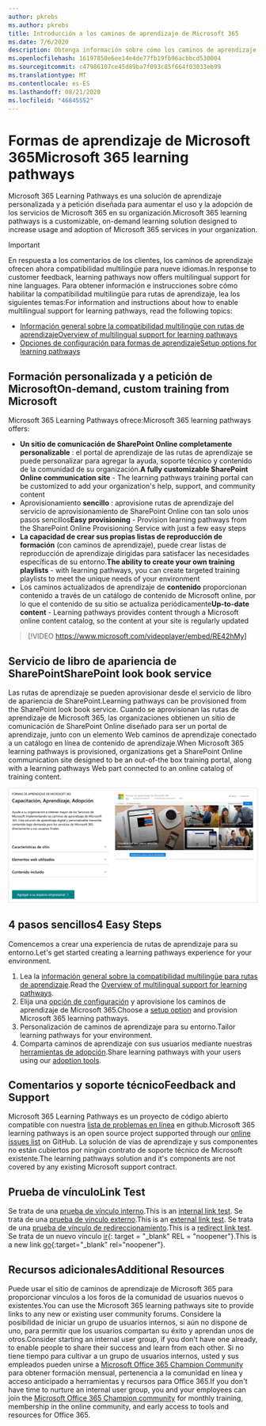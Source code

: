 ```yaml
---
author: pkrebs
ms.author: pkrebs
title: Introducción a los caminos de aprendizaje de Microsoft 365
ms.date: 7/6/2020
description: Obtenga información sobre cómo los caminos de aprendizaje de Microsoft 365 pueden acelerar el uso y la adopción de los servicios de Microsoft 365 en su organización. Las rutas de aprendizaje incluyen un elemento web personalizado de SharePoint Online y un moderno sitio de aprendizaje de comunicaciones de SharePoint Online que se aprovisiona fácilmente en su inquilino de Microsoft 365.
ms.openlocfilehash: 16197850e6ee14e4de77fb19fb96acbbcd530004
ms.sourcegitcommit: c47986107ce45d89ba7f093c85f664f03033eb99
ms.translationtype: MT
ms.contentlocale: es-ES
ms.lasthandoff: 08/21/2020
ms.locfileid: "46845552"
---
```

# <a name="microsoft-365-learning-pathways"></a><span data-ttu-id="256c7-104">Formas de aprendizaje de Microsoft 365</span><span class="sxs-lookup"><span data-stu-id="256c7-104">Microsoft 365 learning pathways</span></span> 
<span data-ttu-id="256c7-105">Microsoft 365 Learning Pathways es una solución de aprendizaje personalizada y a petición diseñada para aumentar el uso y la adopción de los servicios de Microsoft 365 en su organización.</span><span class="sxs-lookup"><span data-stu-id="256c7-105">Microsoft 365 learning pathways is a customizable, on-demand learning solution designed to increase usage and adoption of Microsoft 365 services in your organization.</span></span>    

> [!IMPORTANT]
> <span data-ttu-id="256c7-106">En respuesta a los comentarios de los clientes, los caminos de aprendizaje ofrecen ahora compatibilidad multilingüe para nueve idiomas.</span><span class="sxs-lookup"><span data-stu-id="256c7-106">In response to customer feedback, learning pathways now offers multilingual support for nine languages.</span></span> <span data-ttu-id="256c7-107">Para obtener información e instrucciones sobre cómo habilitar la compatibilidad multilingüe para rutas de aprendizaje, lea los siguientes temas:</span><span class="sxs-lookup"><span data-stu-id="256c7-107">For information and instructions about how to enable multilingual support for learning pathways, read the following topics:</span></span> 
>- [<span data-ttu-id="256c7-108">Información general sobre la compatibilidad multilingüe con rutas de aprendizaje</span><span class="sxs-lookup"><span data-stu-id="256c7-108">Overview of multilingual support for learning pathways</span></span>](custom_overview_ml.md) 
>- [<span data-ttu-id="256c7-109">Opciones de configuración para formas de aprendizaje</span><span class="sxs-lookup"><span data-stu-id="256c7-109">Setup options for learning pathways</span></span>](custom_setupoptions.md)  

## <a name="on-demand-custom-training-from-microsoft"></a><span data-ttu-id="256c7-110">Formación personalizada y a petición de Microsoft</span><span class="sxs-lookup"><span data-stu-id="256c7-110">On-demand, custom training from Microsoft</span></span>

<span data-ttu-id="256c7-111">Microsoft 365 Learning Pathways ofrece:</span><span class="sxs-lookup"><span data-stu-id="256c7-111">Microsoft 365 learning pathways offers:</span></span>

- <span data-ttu-id="256c7-112">**Un sitio de comunicación de SharePoint Online completamente personalizable** : el portal de aprendizaje de las rutas de aprendizaje se puede personalizar para agregar la ayuda, soporte técnico y contenido de la comunidad de su organización.</span><span class="sxs-lookup"><span data-stu-id="256c7-112">**A fully customizable SharePoint Online communication site** - The learning pathways training portal can be customized to add your organization's help, support, and community content</span></span>
- <span data-ttu-id="256c7-113">Aprovisionamiento **sencillo** : aprovisione rutas de aprendizaje del servicio de aprovisionamiento de SharePoint Online con tan solo unos pasos sencillos</span><span class="sxs-lookup"><span data-stu-id="256c7-113">**Easy provisioning** - Provision learning pathways from the SharePoint Online Provisioning Service with just a few easy steps</span></span>
- <span data-ttu-id="256c7-114">**La capacidad de crear sus propias listas de reproducción de formación** (con caminos de aprendizaje), puede crear listas de reproducción de aprendizaje dirigidas para satisfacer las necesidades específicas de su entorno.</span><span class="sxs-lookup"><span data-stu-id="256c7-114">**The ability to create your own training playlists** - with learning pathways, you can create targeted training playlists to meet the unique needs of your environment</span></span>
- <span data-ttu-id="256c7-115">Los caminos actualizados de aprendizaje de **contenido** proporcionan contenido a través de un catálogo de contenido de Microsoft online, por lo que el contenido de su sitio se actualiza periódicamente</span><span class="sxs-lookup"><span data-stu-id="256c7-115">**Up-to-date content** - Learning pathways provides content through a Microsoft online content catalog, so the content at your site is regularly updated</span></span>

> [!VIDEO https://www.microsoft.com/videoplayer/embed/RE42hMy]

## <a name="sharepoint-look-book-service"></a><span data-ttu-id="256c7-116">Servicio de libro de apariencia de SharePoint</span><span class="sxs-lookup"><span data-stu-id="256c7-116">SharePoint look book service</span></span>
<span data-ttu-id="256c7-117">Las rutas de aprendizaje se pueden aprovisionar desde el servicio de libro de apariencia de SharePoint.</span><span class="sxs-lookup"><span data-stu-id="256c7-117">Learning pathways can be provisioned from the SharePoint look book service.</span></span> <span data-ttu-id="256c7-118">Cuando se aprovisionan las rutas de aprendizaje de Microsoft 365, las organizaciones obtienen un sitio de comunicación de SharePoint Online diseñado para ser un portal de aprendizaje, junto con un elemento Web caminos de aprendizaje conectado a un catálogo en línea de contenido de aprendizaje.</span><span class="sxs-lookup"><span data-stu-id="256c7-118">When Microsoft 365 learning pathways is provisioned, organizations get a SharePoint Online communication site designed to be an out-of-the box training portal, along with a learning pathways Web part connected to an online catalog of training content.</span></span> 

![cg-provision.png](media/cg-provision.png)

## <a name="4-easy-steps"></a><span data-ttu-id="256c7-120">4 pasos sencillos</span><span class="sxs-lookup"><span data-stu-id="256c7-120">4 Easy Steps</span></span>
<span data-ttu-id="256c7-121">Comencemos a crear una experiencia de rutas de aprendizaje para su entorno.</span><span class="sxs-lookup"><span data-stu-id="256c7-121">Let's get started creating a learning pathways experience for your environment.</span></span>
1. <span data-ttu-id="256c7-122">Lea la [información general sobre la compatibilidad multilingüe para rutas de aprendizaje](custom_overview_ml.md).</span><span class="sxs-lookup"><span data-stu-id="256c7-122">Read the [Overview of multilingual support for learning pathways](custom_overview_ml.md).</span></span> 
2. <span data-ttu-id="256c7-123">Elija una [opción de configuración](custom_setupoptions.md) y aprovisione los caminos de aprendizaje de Microsoft 365.</span><span class="sxs-lookup"><span data-stu-id="256c7-123">Choose a [setup option](custom_setupoptions.md) and provision Microsoft 365 learning pathways.</span></span>  
3. <span data-ttu-id="256c7-124">Personalización de caminos de aprendizaje para su entorno.</span><span class="sxs-lookup"><span data-stu-id="256c7-124">Tailor learning pathways for your environment.</span></span>
4. <span data-ttu-id="256c7-125">Comparta caminos de aprendizaje con sus usuarios mediante nuestras [herramientas de adopción](driveadoption.md).</span><span class="sxs-lookup"><span data-stu-id="256c7-125">Share learning pathways with your users using our [adoption tools](driveadoption.md).</span></span>

## <a name="feedback-and-support"></a><span data-ttu-id="256c7-126">Comentarios y soporte técnico</span><span class="sxs-lookup"><span data-stu-id="256c7-126">Feedback and Support</span></span>

<span data-ttu-id="256c7-127">Microsoft 365 Learning Pathways es un proyecto de código abierto compatible con nuestra [lista de problemas en línea](https://aka.ms/CustomLearningHelp) en github.</span><span class="sxs-lookup"><span data-stu-id="256c7-127">Microsoft 365 learning pathways is an open source project supported through our [online issues list](https://aka.ms/CustomLearningHelp) on GitHub.</span></span> <span data-ttu-id="256c7-128">La solución de vías de aprendizaje y sus componentes no están cubiertos por ningún contrato de soporte técnico de Microsoft existente.</span><span class="sxs-lookup"><span data-stu-id="256c7-128">The learning pathways solution and it's components are not covered by any existing Microsoft support contract.</span></span>  
## <a name="link-test"></a><span data-ttu-id="256c7-129">Prueba de vínculo</span><span class="sxs-lookup"><span data-stu-id="256c7-129">Link Test</span></span>
<span data-ttu-id="256c7-130">Se trata de una [prueba de vínculo interno](custom_setupoptions.md).</span><span class="sxs-lookup"><span data-stu-id="256c7-130">This is an [internal link test](custom_setupoptions.md).</span></span> <span data-ttu-id="256c7-131">Se trata de una [prueba de vínculo externo](https://adoption.microsoft.com/).</span><span class="sxs-lookup"><span data-stu-id="256c7-131">This is an [external link test](https://adoption.microsoft.com/).</span></span>
<span data-ttu-id="256c7-132">Se trata de una [prueba de vínculo de redireccionamiento](https://aka.ms/CustomLearningHelp).</span><span class="sxs-lookup"><span data-stu-id="256c7-132">This is a [redirect link test](https://aka.ms/CustomLearningHelp).</span></span>
<span data-ttu-id="256c7-133">Se trata de un nuevo vínculo [ir](http://stackoverflow.com){: target = "_blank" REL = "noopener"}.</span><span class="sxs-lookup"><span data-stu-id="256c7-133">This is a new link [go](http://stackoverflow.com){:target="_blank" rel="noopener"}.</span></span>

## <a name="additional-resources"></a><span data-ttu-id="256c7-134">Recursos adicionales</span><span class="sxs-lookup"><span data-stu-id="256c7-134">Additional Resources</span></span>
<span data-ttu-id="256c7-135">Puede usar el sitio de caminos de aprendizaje de Microsoft 365 para proporcionar vínculos a los foros de la comunidad de usuarios nuevos o existentes.</span><span class="sxs-lookup"><span data-stu-id="256c7-135">You can use the Microsoft 365 learning pathways site to provide links to any new or existing user community forums.</span></span> <span data-ttu-id="256c7-136">Considere la posibilidad de iniciar un grupo de usuarios internos, si aún no dispone de uno, para permitir que los usuarios compartan su éxito y aprendan unos de otros.</span><span class="sxs-lookup"><span data-stu-id="256c7-136">Consider starting an internal user group, if you don't have one already, to enable people to share their success and learn from each other.</span></span>  <span data-ttu-id="256c7-137">Si no tiene tiempo para cultivar a un grupo de usuarios internos, usted y sus empleados pueden unirse a [Microsoft Office 365 Champion Community](https://aka.ms/O365Champions) para obtener formación mensual, pertenencia a la comunidad en línea y acceso anticipado a herramientas y recursos para Office 365.</span><span class="sxs-lookup"><span data-stu-id="256c7-137">If you don't have time to nurture an internal user group, you and your employees can join the [Microsoft Office 365 Champion community](https://aka.ms/O365Champions) for monthly training, membership in the online community, and early access to tools and resources for Office 365.</span></span>  